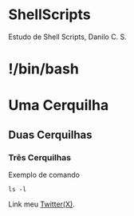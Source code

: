 # ShellScripts
Estudo de Shell Scripts, Danilo C. S.

# !/bin/bash

# Uma Cerquilha
## Duas Cerquilhas
### Três Cerquilhas

Exemplo de comando
```
ls -l
```

Link meu [Twitter(X)](https://twitter.com/nilo1206).
